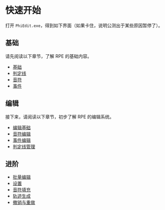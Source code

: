 # 快速开始

打开 `PhiEdit.exe`，得到如下界面（如果卡住，说明公测出于某些原因暂停了）。

<!--TODO: 此处应有图片-->

## 基础

请先阅读以下章节，了解 RPE 的基础内容。

- [基础](basic/basic.md)
- [判定线](basic/line.md)
- [音符](basic/note.md)
- [事件](basic/event.md)

## 编辑

接下来，请阅读以下章节，初步了解 RPE 的编辑系统。

- [编辑基础](manual/edit/basic.md)
- [音符编辑](manual/edit/note.md)
- [事件编辑](manual/edit/event.md)
- [判定线管理](manual/edit/manage-line.md)

## 进阶

- [批量编辑](manual/edit/batch.md)
- [设置](manual/edit/settings.md)
- [音符填充](manual/edit/fill-note.md)
- [轨迹生成](manual/edit/generate-track.md)
- [撤销与重做](manual/edit/undo-and-redo.md)

